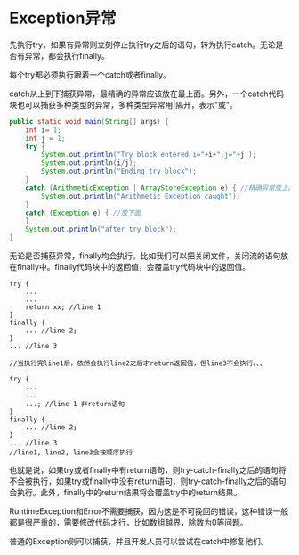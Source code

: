 # Exception异常

先执行try，如果有异常则立刻停止执行try之后的语句，转为执行catch。无论是否有异常，都会执行finally。

每个try都必须执行跟着一个catch或者finally。

catch从上到下捕获异常，最精确的异常应该放在最上面。另外，一个catch代码块也可以捕获多种类型的异常，多种类型异常用|隔开，表示"或"。

```java
public static void main(String[] args) {
	int i= 1;
	int j = 1;
	try {
		System.out.println("Try block entered i="+i+",j="+j );
		System.out.println(i/j);
		System.out.println("Ending try block");
	}
	catch (ArithmeticException | ArrayStoreException e) { //精确异常放上面。这个catch可以捕获两种异常
		System.out.println("Arithmetic Exception caught");
	}
	catch (Exception e) { //放下面
	}
	System.out.println("after try block");
}
```

无论是否捕获异常，finally均会执行。比如我们可以把关闭文件，关闭流的语句放在finally中。finally代码块中的返回值，会覆盖try代码块中的返回值。

```
try {
    ...
    ...
    return xx; //line 1
}
finally {
    ... //line 2;
}
... //line 3

//当执行完line1后，依然会执行line2之后才return返回值，但line3不会执行。、、
```




```
try {
    ...
    ...
    ...; //line 1 非return语句
}
finally {
    ... //line 2;
}
... //line 3
//line1, line2, line3会按顺序执行
```

也就是说，如果try或者finally中有return语句，则try-catch-finally之后的语句将不会被执行，如果try或finally中没有return语句，则try-catch-finally之后的语句会执行。此外，finally中的return结果将会覆盖try中的return结果。


RuntimeException和Error不需要捕获，因为这是不可挽回的错误，这种错误一般都是很严重的，需要修改代码才行，比如数组越界，除数为0等问题。

普通的Exception则可以捕获，并且开发人员可以尝试在catch中修复他们。
